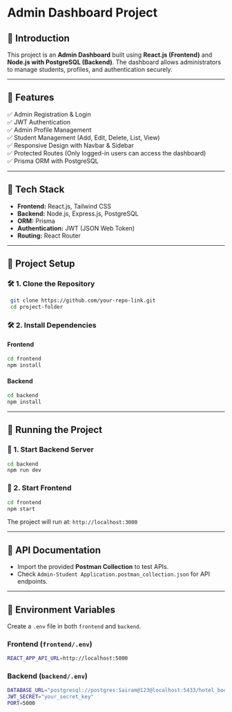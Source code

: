 # Admin Dashboard Project

## 📌 Introduction
This project is an **Admin Dashboard** built using **React.js (Frontend)** and **Node.js with PostgreSQL (Backend)**. The dashboard allows administrators to manage students, profiles, and authentication securely.

---

## 📌 Features
✅ Admin Registration & Login  
✅ JWT Authentication  
✅ Admin Profile Management  
✅ Student Management (Add, Edit, Delete, List, View)  
✅ Responsive Design with Navbar & Sidebar  
✅ Protected Routes (Only logged-in users can access the dashboard)  
✅ Prisma ORM with PostgreSQL  

---

## 📌 Tech Stack
- **Frontend:** React.js, Tailwind CSS
- **Backend:** Node.js, Express.js, PostgreSQL
- **ORM:** Prisma
- **Authentication:** JWT (JSON Web Token)
- **Routing:** React Router

---

## 📌 Project Setup

### 🛠 1. **Clone the Repository**
```sh
 git clone https://github.com/your-repo-link.git
 cd project-folder
```

### 🛠 2. **Install Dependencies**

#### **Frontend**
```sh
cd frontend
npm install
```

#### **Backend**
```sh
cd backend
npm install
```

---

## 📌 Running the Project

### 🚀 1. **Start Backend Server**
```sh
cd backend
npm run dev
```

### 🚀 2. **Start Frontend**
```sh
cd frontend
npm start
```

The project will run at: `http://localhost:3000`

---

## 📌 API Documentation
- Import the provided **Postman Collection** to test APIs.
- Check `Admin-Student Application.postman_collection.json` for API endpoints.

---



## 📌 Environment Variables
Create a `.env` file in both `frontend` and `backend`.

### **Frontend (`frontend/.env`)**
```sh
REACT_APP_API_URL=http://localhost:5000
```

### **Backend (`backend/.env`)**
```sh
DATABASE_URL="postgresql://postgres:Sairam@123@localhost:5433/hotel_booking_DB?schema=public"
JWT_SECRET="your_secret_key"
PORT=5000
```





